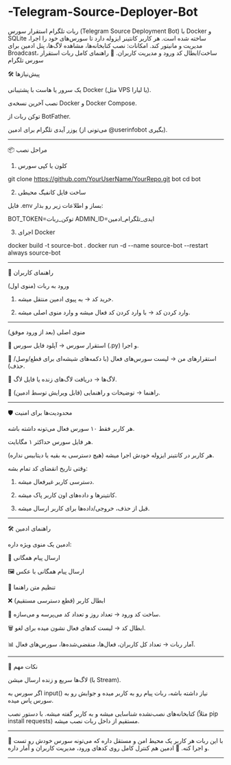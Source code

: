 # -Telegram-Source-Deployer-Bot
ربات تلگرام استقرار سورس (Telegram Source Deployment Bot) با Docker و SQLite ساخته شده است. هر کاربر کانتینر ایزوله دارد تا سورس‌های خود را اجرا، مدیریت و مانیتور کند. امکانات: نصب کتابخانه‌ها، مشاهده لاگ‌ها، پنل ادمین برای Broadcast، ساخت/ابطال کد ورود و مدیریت کاربران.
📖 راهنمای کامل ربات استقرار سورس تلگرام

🛠 پیش‌نیازها

یک سرور یا هاست با پشتیبانی Docker (مثل VPS یا لیارا).

نصب آخرین نسخه‌ی Docker و Docker Compose.

توکن ربات از BotFather.

یوزر آیدی تلگرام برای ادمین (می‌تونی از @userinfobot بگیری).



---

📦 مراحل نصب

1. کلون یا کپی سورس

git clone https://github.com/YourUserName/YourRepo.git bot
cd bot

2. ساخت فایل کانفیگ محیطی

فایل .env بساز و اطلاعات زیر رو بذار:

BOT_TOKEN=توکن_ربات
ADMIN_ID=ایدی_تلگرام_ادمین

3. اجرای Docker

docker build -t source-bot .
docker run -d --name source-bot --restart always source-bot


---

👥 راهنمای کاربران

ورود به ربات (منوی اول)

1. خرید کد → به پیوی ادمین منتقل میشه.


2. وارد کردن کد → با وارد کردن کد فعال میشه و وارد منوی اصلی میشه.




---

منوی اصلی (بعد از ورود موفق)

📂 استقرار سورس → آپلود فایل سورس (.py) و اجرا.

📑 استقرارهای من → لیست سورس‌های فعال (با دکمه‌های شیشه‌ای برای قطع/وصل/حذف).

📜 لاگ‌ها → دریافت لاگ‌های زنده یا فایل لاگ.

📘 راهنما → توضیحات و راهنمایی (قابل ویرایش توسط ادمین).



---

🛡 محدودیت‌ها برای امنیت

هر کاربر فقط ۱۰ سورس فعال می‌تونه داشته باشه.

هر فایل سورس حداکثر ۱ مگابایت.

هر کاربر در کانتینر ایزوله خودش اجرا میشه (هیچ دسترسی به بقیه یا دیتابیس نداره).

وقتی تاریخ انقضای کد تمام بشه:

1. دسترسی کاربر غیرفعال میشه.


2. کانتینرها و داده‌های اون کاربر پاک میشه.


3. قبل از حذف، خروجی/داده‌ها برای کاربر ارسال میشه.





---

🛠 راهنمای ادمین

ادمین یک منوی ویژه داره:

📢 ارسال پیام همگانی

🖼 ارسال پیام همگانی با عکس

📘 تنظیم متن راهنما

❌ ابطال کاربر (قطع دسترسی مستقیم)

🔑 ساخت کد ورود → تعداد روز و تعداد کد می‌پرسه و می‌سازه.

🗑 ابطال کد → لیست کدهای فعال نشون میده برای لغو.

📊 آمار ربات → تعداد کل کاربران، فعال‌ها، منقضی‌شده‌ها، سورس‌های فعال.



---

📌 نکات مهم

لاگ‌ها سریع و زنده ارسال میشن (با Stream).

اگر سورس به input() نیاز داشته باشه، ربات پیام رو به کاربر میده و جوابش رو به سورس پاس میده.

کتابخانه‌های نصب‌نشده شناسایی میشه و به کاربر گفته میشه. با دستور نصب (مثلاً pip install requests) مستقیم از داخل ربات نصب میشه.



---

📍 با این ربات هر کاربر یک محیط امن و مستقل داره که می‌تونه سورس خودش رو تست و اجرا کنه.
📍 ادمین هم کنترل کامل روی کدهای ورود، مدیریت کاربران و آمار داره.


---
